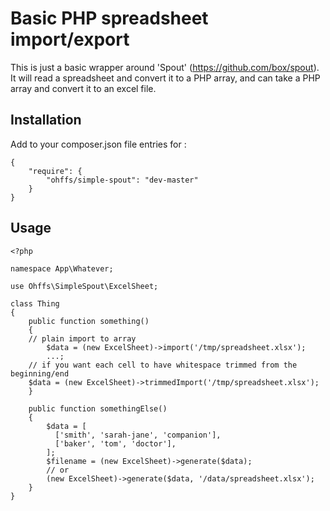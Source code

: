# Basic PHP spreadsheet import/export

This is just a basic wrapper around 'Spout' (https://github.com/box/spout). It will read a spreadsheet
and convert it to a PHP array, and can take a PHP array and convert it to an excel file.

## Installation

Add to your composer.json file entries for :

```
{
    "require": {
        "ohffs/simple-spout": "dev-master"
    }
}
```

## Usage

```
<?php

namespace App\Whatever;

use Ohffs\SimpleSpout\ExcelSheet;

class Thing
{
    public function something()
    {
	// plain import to array
        $data = (new ExcelSheet)->import('/tmp/spreadsheet.xlsx');
        ...;
	// if you want each cell to have whitespace trimmed from the beginning/end
	$data = (new ExcelSheet)->trimmedImport('/tmp/spreadsheet.xlsx');
    }

    public function somethingElse()
    {
        $data = [
          ['smith', 'sarah-jane', 'companion'],
          ['baker', 'tom', 'doctor'],
        ];
        $filename = (new ExcelSheet)->generate($data);
        // or
        (new ExcelSheet)->generate($data, '/data/spreadsheet.xlsx');
    }
}
```

